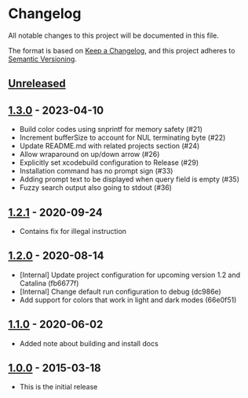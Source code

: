 # Changelog

All notable changes to this project will be documented in this file.

The format is based on [Keep a Changelog](https://keepachangelog.com/en/1.0.0/),
and this project adheres to [Semantic Versioning](https://semver.org/spec/v2.0.0.html).

## [Unreleased]

## [1.3.0] - 2023-04-10

* Build color codes using snprintf for memory safety (#21)
* Increment bufferSize to account for NUL terminating byte (#22)
* Update README.md with related projects section (#24)
* Allow wraparound on up/down arrow (#26)
* Explicitly set xcodebuild configuration to Release (#29)
* Installation command has no prompt sign (#33)
* Adding prompt text to be displayed when query field is empty (#35)
* Fuzzy search output also going to stdout (#36)

## [1.2.1] - 2020-09-24

* Contains fix for illegal instruction

## [1.2.0] - 2020-08-14

* [Internal] Update project configuration for upcoming version 1.2 and Catalina (fb6677f)
* [Internal] Change default run configuration to debug (dc986e)
* Add support for colors that work in light and dark modes (66e0f51)

## [1.1.0] - 2020-06-02

* Added note about building and install docs

## [1.0.0] - 2015-03-18

* This is the initial release

[Unreleased]: https://github.com/chipsenkbeil/choose/compare/1.3.0...HEAD
[1.3.0]: https://github.com/chipsenkbeil/choose/compare/1.2.1...1.3.0
[1.2.1]: https://github.com/chipsenkbeil/choose/compare/1.2...1.2.1
[1.2.0]: https://github.com/chipsenkbeil/choose/compare/1.1...1.2
[1.1.0]: https://github.com/chipsenkbeil/choose/compare/1.0...1.1
[1.0.0]: https://github.com/chipsenkbeil/choose/releases/tag/1.0
